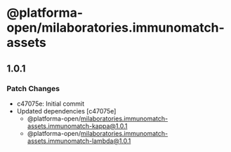 # @platforma-open/milaboratories.immunomatch-assets

## 1.0.1

### Patch Changes

- c47075e: Initial commit
- Updated dependencies [c47075e]
  - @platforma-open/milaboratories.immunomatch-assets.immunomatch-kappa@1.0.1
  - @platforma-open/milaboratories.immunomatch-assets.immunomatch-lambda@1.0.1
